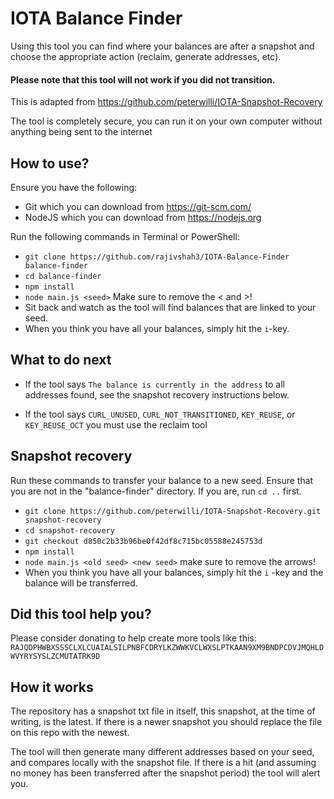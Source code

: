 # IOTA Balance Finder

Using this tool you can find where your balances are after a snapshot and choose the appropriate action (reclaim, generate addresses, etc).

#### Please note that this tool will not work if you did not transition.

This is adapted from https://github.com/peterwilli/IOTA-Snapshot-Recovery

The tool is completely secure, you can run it on your own computer without anything being sent to the internet

## How to use?
Ensure you have the following:
- Git which you can download from https://git-scm.com/
- NodeJS which you can download from https://nodejs.org

Run the following commands in Terminal or PowerShell:
- `git clone https://github.com/rajivshah3/IOTA-Balance-Finder balance-finder`
- `cd balance-finder`
- `npm install`
- `node main.js <seed>` Make sure to remove the < and >!
- Sit back and watch as the tool will find balances that are linked to your seed.
- When you think you have all your balances, simply hit the `i`-key.

## What to do next
- If the tool says `The balance is currently in the address` to all addresses found, see the snapshot recovery instructions below.

- If the tool says `CURL_UNUSED`, `CURL_NOT_TRANSITIONED`, `KEY_REUSE`, or `KEY_REUSE_OCT` you must use the reclaim tool

## Snapshot recovery
Run these commands to transfer your balance to a new seed. Ensure that you are not in the "balance-finder" directory. If you are, run `cd ..` first.
- `git clone https://github.com/peterwilli/IOTA-Snapshot-Recovery.git snapshot-recovery`
- `cd snapshot-recovery`
- `git checkout d850c2b33b96be0f42df8c715bc05588e245753d`
- `npm install`
- `node main.js <old seed> <new seed>` make sure to remove the arrows!
- When you think you have all your balances, simply hit the `i` -key and the balance will be transferred.

## Did this tool help you?
Please consider donating to help create more tools like this:
`RAJQDPHWBXSSSCLXLCUAIALSILPNBFCDRYLKZWWKVCLWXSLPTKAAN9XM9BNDPCDVJMQHLDWVYRYSYSLZCMUTATRK9D`

## How it works

The repository has a snapshot txt file in itself, this snapshot, at the time of writing, is the latest. If there is a newer snapshot you should replace the file on this repo with the newest.

The tool will then generate many different addresses based on your seed, and compares locally with the snapshot file. If there is a hit (and assuming no money has been transferred after the snapshot period) the tool will alert you.
